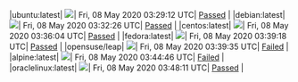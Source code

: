 |ubuntu:latest| ![](https://acmesh-official.github.io/acmetest/status/ubuntu-latest.svg?1588908552)| Fri, 08 May 2020 03:29:12 UTC| [Passed](https://github.com/acmesh-official/acmetest/blob/master/logs/ubuntu-latest.out) |
|debian:latest| ![](https://acmesh-official.github.io/acmetest/status/debian-latest.svg?1588908746)| Fri, 08 May 2020 03:32:26 UTC| [Passed](https://github.com/acmesh-official/acmetest/blob/master/logs/debian-latest.out) |
|centos:latest| ![](https://acmesh-official.github.io/acmetest/status/centos-latest.svg?1588908964)| Fri, 08 May 2020 03:36:04 UTC| [Passed](https://github.com/acmesh-official/acmetest/blob/master/logs/centos-latest.out) |
|fedora:latest| ![](https://acmesh-official.github.io/acmetest/status/fedora-latest.svg?1588909158)| Fri, 08 May 2020 03:39:18 UTC| [Passed](https://github.com/acmesh-official/acmetest/blob/master/logs/fedora-latest.out) |
|opensuse/leap| ![](https://acmesh-official.github.io/acmetest/status/opensuse-leap.svg?1588909175)| Fri, 08 May 2020 03:39:35 UTC| [Failed](https://github.com/acmesh-official/acmetest/blob/master/logs/opensuse-leap.out) |
|alpine:latest| ![](https://acmesh-official.github.io/acmetest/status/alpine-latest.svg?1588909486)| Fri, 08 May 2020 03:44:46 UTC| [Failed](https://github.com/acmesh-official/acmetest/blob/master/logs/alpine-latest.out) |
|oraclelinux:latest| ![](https://acmesh-official.github.io/acmetest/status/oraclelinux-latest.svg?1588909691)| Fri, 08 May 2020 03:48:11 UTC| [Passed](https://github.com/acmesh-official/acmetest/blob/master/logs/oraclelinux-latest.out) |
